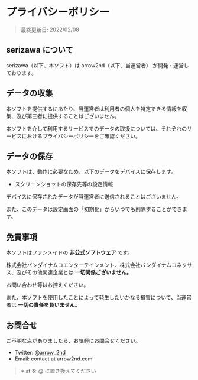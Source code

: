 # プライバシーポリシー

> 最終更新日: 2022/02/08

## serizawa について

serizawa（以下、本ソフト）は arrow2nd（以下、当運営者） が開発・運営しております。

## データの収集

本ソフトを提供するにあたり、当運営者は利用者の個人を特定できる情報を収集、及び第三者に提供することはございません。

本ソフトを介して利用するサービスでのデータの取扱については、それぞれのサービスにおけるプライバシーポリシーをご確認ください。

## データの保存

本ソフトは、動作に必要なため、以下のデータをデバイスに保存します。

- スクリーンショットの保存先等の設定情報

デバイスに保存されたデータが当運営者に送信されることはございません。

また、このデータは設定画面の「初期化」からいつでも削除することができます。

## 免責事項

本ソフトはファンメイドの **非公式ソフトウェア** です。

株式会社バンダイナムコエンターテインメント、株式会社バンダイナムコネクサス、及びその他関連企業とは **一切関係ございません。**

お問い合わせ等はお控えください。

また、本ソフトを使用したことによって発生したいかなる損害について、当運営者は **一切の責任を負いません。**

## お問合せ

ご不明な点がありましたら、お気軽にお問合せください。

- Twitter: [@arrow_2nd](https://mobile.twitter.com/arrow_2nd/)
- Email: contact at arrow2nd.com

> ※ at を @ に置き換えてください
